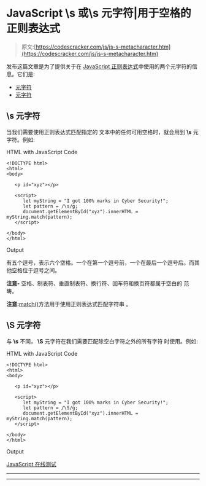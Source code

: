# JavaScript \s 或\s 元字符|用于空格的正则表达式

> 原文:[https://codescracker.com/js/js-s-metacharacter.htm](https://codescracker.com/js/js-s-metacharacter.htm)

发布这篇文章是为了提供关于在 [JavaScript 正则表达式](/js/js-regular-expression.htm)中使用的两个元字符的信息。它们是:

*   [元字符](#a)
*   [元字符](#b)

## \s 元字符

当我们需要使用正则表达式匹配指定的 文本中的任何可用空格时，就会用到 **\s** 元字符。例如:

HTML with JavaScript Code

```
<!DOCTYPE html>
<html>
<body>

   <p id="xyz"></p>

   <script>
      let myString = "I got 100% marks in Cyber Security!";
      let pattern = /\s/g;
      document.getElementById("xyz").innerHTML = myString.match(pattern);
   </script>

</body>
</html>
```

Output

有五个逗号，表示六个空格。一个在第一个逗号前，一个在最后一个逗号后。而其他空格位于逗号之间。

**注意-** 空格、制表符、垂直制表符、换行符、回车符和换页符都属于空白的 范畴。

**注意:**[match()](/js/js-match-string.htm)方法用于使用正则表达式匹配字符串 。

## \S 元字符

与 **\s** 不同， **\S** 元字符在我们需要匹配除空白字符之外的所有字符 时使用。例如:

HTML with JavaScript Code

```
<!DOCTYPE html>
<html>
<body>

   <p id="xyz"></p>

   <script>
      let myString = "I got 100% marks in Cyber Security!";
      let pattern = /\S/g;
      document.getElementById("xyz").innerHTML = myString.match(pattern);
   </script>

</body>
</html>
```

Output

[JavaScript 在线测试](/exam/showtest.php?subid=6)

* * *

* * *